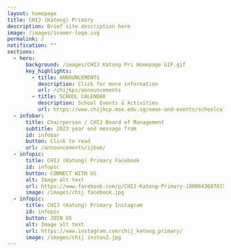 ```yaml
---
layout: homepage
title: CHIJ (Katong) Primary
description: Brief site description here
image: /images/isomer-logo.svg
permalink: /
notification: ""
sections:
  - hero:
      background: /images/CHIJ Katong Pri Homepage GIF.gif
      key_highlights:
        - title: ANNOUNCEMENTS
          description: Click for more information
          url: /chijkps/announcements
        - title: SCHOOL CALENDAR
          description: School Events & Activities
          url: https://www.chijkcp.moe.edu.sg/news-and-events/schoolcalendar/
  - infobar:
      title: Chairperson / CHIJ Board of Management
      subtitle: 2023 year end message from
      id: infobar
      button: Click to read
      url: /announcements/ijbom/
  - infopic:
      title: CHIJ (Katong) Primary Facebook
      id: infopic
      button: CONNECT WITH US
      alt: Image alt text
      url: https://www.facebook.com/p/CHIJ-Katong-Primary-100064368781577/
      image: /images/chij facebook.jpg
  - infopic:
      title: CHIJ (Katong) Primary Instagram
      id: infopic
      button: JOIN US
      alt: Image alt text
      url: https://www.instagram.com/chij_katong_primary/
      image: /images/chij instav2.jpg
---
```

